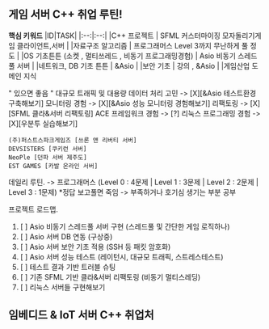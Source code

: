 ## 게임 서버 C++ 취업 루틴!
**핵심 키워드**
|ID|TASK|
|:--:|:--:|
|C++ 프로젝트						| SFML 커스터마이징 모자돌리기게임 클라이언트,서버	|
|자료구조 알고리즘					| 프로그래머스 Level 3까지 무난하게 풀 정도	|
|OS 기초튼튼 (소켓 , 멀티쓰레드 , 비동기 프로그래밍경험) 	| Asio 비동기 스레드풀 서버			|
|네트워크, DB 기초 튼튼					| &Asio						|
|보안 기초						| 강의 , &Asio					|
|게임산업 도메인 지식

" 있으면 좋음 "
대규모 트래픽 및 대용량 데이터 처리 고민 -> [X][&Asio 테스트환경 구축해보기]
모니터링 경험					-> [X][&Asio 성능 모니터링 경험해보기]
리팩토링						-> [X][SFML 클라&서버 리팩토링]
ACE 프레임워크 경험				-> [?]
리눅스 프로그래밍 경험			-> [X][우분투 실습해보기]


```
(주)퍼스트스파크게임즈 [쓰론 앤 리버티 서버]
DEVSISTERS [쿠키런 서버]
NeoPle [던파 서버 제주도]
EST GAMES [카발 온라인 서버]
```

데일리 루틴.
-> 프로그래머스 (Level 0 : 4문제 | Level 1 : 3문제 | Level 2 : 2문제 | Level 3 : 1문제) *정답 보고풀면 죽임
-> 부족하거나 호기심 생기는 부분 공부

프로젝트 로드맵.
1. [ ] Asio 비동기 스레드풀 서버 구현 (스레드풀 및 간단한 게임 로직하나)  
2. [ ] Asio 서버 DB 연동 (구상중)
3. [ ] Asio 서버 보안 기초 적용 (SSH 등 패킷 암호화)
4. [ ] Asio 서버 성능 테스트 (레이턴시, 대규모 트래픽, 스트레스테스트)
5. [ ] 테스트 결과 기반 트러블 슈팅
6. [ ] 기존 SFML 기반 클라&서버 리팩토링 (비동기 멀티스레딩)
7. [ ] 리눅스 서버들 구현해보기


## 임베디드 & IoT 서버 C++ 취업처
